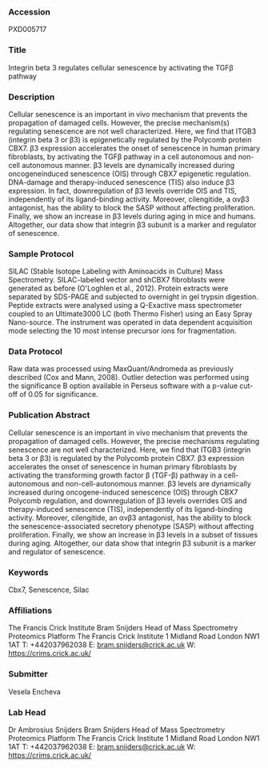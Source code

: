 ### Accession
PXD005717

### Title
Integrin beta 3 regulates cellular senescence by activating the TGFβ pathway

### Description
Cellular senescence is an important in vivo mechanism that prevents the propagation of damaged cells. However, the precise mechanism(s) regulating senescence are not well characterized. Here, we find that ITGB3 (integrin beta 3 or β3) is epigenetically regulated by the Polycomb protein CBX7. β3 expression accelerates the onset of senescence in human primary fibroblasts, by activating the TGFβ pathway in a cell autonomous and non-cell autonomous manner. β3 levels are dynamically increased during oncogeneinduced senescence (OIS) through CBX7 epigenetic regulation. DNA-damage and therapy-induced senescence (TIS) also induce β3 expression. In fact, downregulation of β3 levels override OIS and TIS, independently of its ligand-binding activity. Moreover, cilengitide, a αvβ3 antagonist, has the ability to block the SASP without affecting proliferation. Finally, we show an increase in β3 levels during aging in mice and humans. Altogether, our data show that integrin β3 subunit is a marker and regulator of senescence.

### Sample Protocol
SILAC (Stable Isotope Labeling with Aminoacids in Culture) Mass Spectrometry. SILAC-labeled vector and shCBX7 fibroblasts were generated as before (O'Loghlen et al., 2012). Protein extracts were separated by SDS-PAGE and subjected to overnight in gel trypsin digestion. Peptide extracts were analysed using a Q-Exactive mass spectrometer coupled to an Ultimate3000 LC (both Thermo Fisher) using an Easy Spray Nano-source. The instrument was operated in data dependent acquisition mode selecting the 10 most intense precursor ions for fragmentation.

### Data Protocol
Raw data was processed using MaxQuant/Andromeda as previously described (Cox and Mann, 2008). Outlier detection was performed using the significance B option available in Perseus software with a p-value cut-off of 0.05 for significance.

### Publication Abstract
Cellular senescence is an important in&#xa0;vivo mechanism that prevents the propagation of damaged cells. However, the precise mechanisms regulating senescence are not well characterized. Here, we find that ITGB3 (integrin beta 3 or &#x3b2;3) is regulated by the Polycomb protein CBX7. &#x3b2;3 expression accelerates the onset of senescence in human primary fibroblasts by activating the transforming growth factor &#x3b2; (TGF-&#x3b2;) pathway in a cell-autonomous and&#xa0;non-cell-autonomous manner. &#x3b2;3 levels are dynamically increased during oncogene-induced senescence (OIS) through CBX7 Polycomb regulation, and downregulation of &#x3b2;3 levels overrides OIS and therapy-induced senescence (TIS), independently of its ligand-binding activity. Moreover, cilengitide, an &#x3b1;v&#x3b2;3 antagonist, has the ability to block the senescence-associated secretory phenotype (SASP) without affecting proliferation. Finally, we show an increase in &#x3b2;3 levels in a subset of tissues during aging. Altogether, our data show that integrin &#x3b2;3 subunit is a marker and regulator of senescence.

### Keywords
Cbx7, Senescence, Silac

### Affiliations
The Francis Crick Institute
Bram Snijders Head of Mass Spectrometry Proteomics Platform The Francis Crick Institute 1 Midland Road London NW1 1AT T: +442037962038 E: bram.snijders@crick.ac.uk W: https://crims.crick.ac.uk/

### Submitter
Vesela Encheva

### Lab Head
Dr Ambrosius Snijders
Bram Snijders Head of Mass Spectrometry Proteomics Platform The Francis Crick Institute 1 Midland Road London NW1 1AT T: +442037962038 E: bram.snijders@crick.ac.uk W: https://crims.crick.ac.uk/


